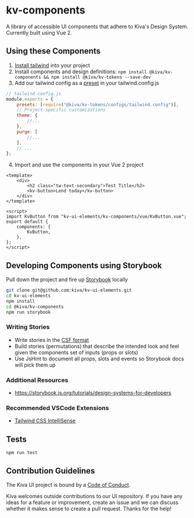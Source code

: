 # kv-components

A library of accessible UI components that adhere to Kiva's Design System. Currently built using Vue 2.

## Using these Components

1. [Install tailwind](https://tailwindcss.com/docs/installation) into your project
2. Install components and design definitions:
   `npm install @kiva/kv-components && npm install @kiva/kv-tokens --save-dev`
3. Add our tailwind config as a [preset](https://tailwindcss.com/docs/configuration#presets) in your tailwind.config.js

```js
// tailwind.config.js
module.exports = {
	presets: [require("@kiva/kv-tokens/configs/tailwind.config")],
	// Project-specific customizations
	theme: {
		//...
	},
	purge: [
		//...
	],
	// ...
};
```

4. Import and use the components in your Vue 2 project

```vue
<template>
	<div>
		<h2 class="tw-text-secondary">Test Title</h2>
		<kv-button>Lend today</kv-button>
	</div>
</template>

<script>
import KvButton from "kv-ui-elements/kv-components/vue/KvButton.vue";
export default {
	components: {
		KvButton,
	},
};
</script>
```

## Developing Components using Storybook

Pull down the project and fire up [Storybook](https://storybook.js.org/) locally

```sh
git clone git@github.com:kiva/kv-ui-elements.git
cd kv-ui-elements
npm install
cd @kiva/kv-components
npm run storybook
```

### Writing Stories

-   Write stories in the [CSF format](https://storybook.js.org/docs/vue/writing-stories/introduction)
-   Build stories (permutations) that describe the intended look and feel given the components set of inputs (props or slots)
-   Use JsHint to document all props, slots and events so Storybook docs will pick them up

### Additional Resources

-   https://storybook.js.org/tutorials/design-systems-for-developers

### Recommended VSCode Extensions

-   [Tailwind CSS IntelliSense](https://marketplace.visualstudio.com/items?itemName=bradlc.vscode-tailwindcss)

## Tests

`npm run test`

## Contribution Guidelines

The Kiva UI project is bound by a [Code of Conduct](https://github.com/kiva/ui/blob/master/code_of_conduct.md).

Kiva welcomes outside contributions to our UI repository. If you have any ideas for a feature or improvement, create an issue and we can discuss whether it makes sense to create a pull request. Thanks for the help!

